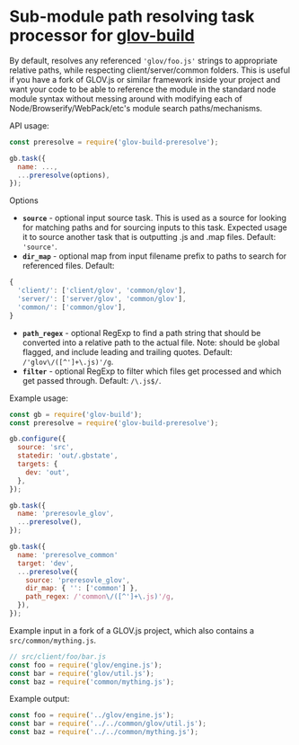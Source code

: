 Sub-module path resolving task processor for [glov-build](https://github.com/Jimbly/glov-build)
=============================

By default, resolves any referenced `'glov/foo.js'` strings to appropriate relative paths, while respecting client/server/common folders.  This is useful if you have a fork of GLOV.js or similar framework inside your project and want your code to be able to reference the module in the standard node module syntax without messing around with modifying each of Node/Browserify/WebPack/etc's module search paths/mechanisms.

API usage:
```javascript
const preresolve = require('glov-build-preresolve');

gb.task({
  name: ...,
  ...preresolve(options),
});
```
Options
* **`source`** - optional input source task.  This is used as a source for looking for matching paths and for sourcing inputs to this task.  Expected usage it to source another task that is outputting .js and .map files.  Default: `'source'`.
* **`dir_map`** - optional map from input filename prefix to paths to search for referenced files.  Default:
```javascript
{
  'client/': ['client/glov', 'common/glov'],
  'server/': ['server/glov', 'common/glov'],
  'common/': ['common/glov'],
}
```
* **`path_regex`** - optional RegExp to find a path string that should be converted into a relative path to the actual file.  Note: should be `g`lobal flagged, and include leading and trailing quotes.  Default: `/'glov\/([^']+\.js)'/g`.
* **`filter`** - optional RegExp to filter which files get processed and which get passed through.  Default: `/\.js$/`.


Example usage:
```javascript
const gb = require('glov-build');
const preresolve = require('glov-build-preresolve');

gb.configure({
  source: 'src',
  statedir: 'out/.gbstate',
  targets: {
    dev: 'out',
  },
});

gb.task({
  name: 'preresovle_glov',
  ...preresolve(),
});

gb.task({
  name: 'preresolve_common'
  target: 'dev',
  ...preresolve({
    source: 'preresovle_glov',
    dir_map: { '': ['common'] },
    path_regex: /'common\/([^']+\.js)'/g,
  }),
});

```

Example input in a fork of a GLOV.js project, which also contains a `src/common/mything.js`.
```javascript
// src/client/foo/bar.js
const foo = require('glov/engine.js');
const bar = require('glov/util.js');
const baz = require('common/mything.js');
```
Example output:
```javascript
const foo = require('../glov/engine.js');
const bar = require('../../common/glov/util.js');
const baz = require('../../common/mything.js');
```
